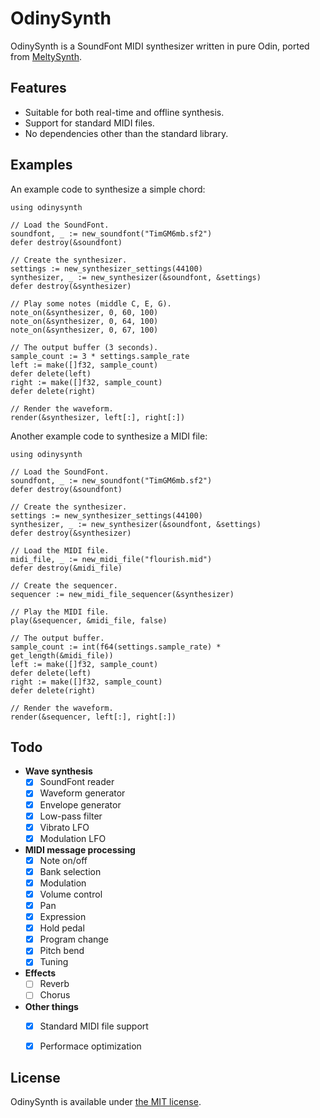 # OdinySynth

OdinySynth is a SoundFont MIDI synthesizer written in pure Odin, ported from [MeltySynth](https://github.com/sinshu/meltysynth).



## Features

* Suitable for both real-time and offline synthesis.
* Support for standard MIDI files.
* No dependencies other than the standard library.



## Examples

An example code to synthesize a simple chord:

```odin
using odinysynth

// Load the SoundFont.
soundfont, _ := new_soundfont("TimGM6mb.sf2")
defer destroy(&soundfont)

// Create the synthesizer.
settings := new_synthesizer_settings(44100)
synthesizer, _ := new_synthesizer(&soundfont, &settings)
defer destroy(&synthesizer)

// Play some notes (middle C, E, G).
note_on(&synthesizer, 0, 60, 100)
note_on(&synthesizer, 0, 64, 100)
note_on(&synthesizer, 0, 67, 100)

// The output buffer (3 seconds).
sample_count := 3 * settings.sample_rate
left := make([]f32, sample_count)
defer delete(left)
right := make([]f32, sample_count)
defer delete(right)

// Render the waveform.
render(&synthesizer, left[:], right[:])
```

Another example code to synthesize a MIDI file:

```odin
using odinysynth

// Load the SoundFont.
soundfont, _ := new_soundfont("TimGM6mb.sf2")
defer destroy(&soundfont)

// Create the synthesizer.
settings := new_synthesizer_settings(44100)
synthesizer, _ := new_synthesizer(&soundfont, &settings)
defer destroy(&synthesizer)

// Load the MIDI file.
midi_file, _ := new_midi_file("flourish.mid")
defer destroy(&midi_file)

// Create the sequencer.
sequencer := new_midi_file_sequencer(&synthesizer)

// Play the MIDI file.
play(&sequencer, &midi_file, false)

// The output buffer.
sample_count := int(f64(settings.sample_rate) * get_length(&midi_file))
left := make([]f32, sample_count)
defer delete(left)
right := make([]f32, sample_count)
defer delete(right)

// Render the waveform.
render(&sequencer, left[:], right[:])
```



## Todo

* __Wave synthesis__
    - [x] SoundFont reader
    - [x] Waveform generator
    - [x] Envelope generator
    - [x] Low-pass filter
    - [x] Vibrato LFO
    - [x] Modulation LFO
* __MIDI message processing__
    - [x] Note on/off
    - [x] Bank selection
    - [x] Modulation
    - [x] Volume control
    - [x] Pan
    - [x] Expression
    - [x] Hold pedal
    - [x] Program change
    - [x] Pitch bend
    - [x] Tuning
* __Effects__
    - [ ] Reverb
    - [ ] Chorus
* __Other things__
    - [x] Standard MIDI file support
    - [x] Performace optimization



## License

OdinySynth is available under [the MIT license](LICENSE.txt).
